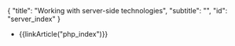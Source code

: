 <meta>
{
  "title": "Working with server-side technologies",
  "subtitle": "",
  "id": "server_index"
}
</meta>

* {{linkArticle("php_index")}}